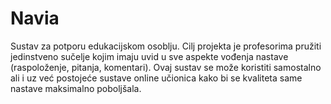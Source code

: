 # Navia
Sustav za potporu edukacijskom osoblju. Cilj projekta je profesorima pružiti jedinstveno sučelje kojim imaju uvid u sve aspekte vođenja nastave (raspoloženje, pitanja, komentari). Ovaj sustav se može koristiti samostalno ali i uz već postojeće sustave online učionica kako bi se kvaliteta same nastave maksimalno poboljšala.
